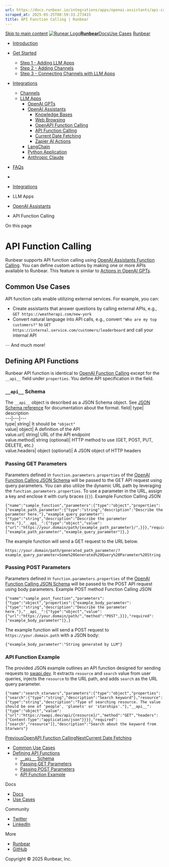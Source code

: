 ```yaml
---
url: https://docs.runbear.io/integrations/apps/openai-assistants/api-calling
scraped_at: 2025-05-25T08:59:33.273415
title: API Function Calling | Runbear
---
```


[Skip to main content](https://docs.runbear.io/integrations/apps/openai-assistants/api-calling#__docusaurus_skipToContent_fallback)
[![Runear Logo](https://docs.runbear.io/img/logo.svg)**Runbear**](https://docs.runbear.io/)[Docs](https://docs.runbear.io/)[Use Cases](https://docs.runbear.io/use-cases)
[Runbear](https://runbear.io)
  * [Introduction](https://docs.runbear.io/)
  * [Get Started](https://docs.runbear.io/get-started)
    * [Step 1 - Adding LLM Apps](https://docs.runbear.io/get-started/app)
    * [Step 2 - Adding Channels](https://docs.runbear.io/get-started/channel)
    * [Step 3 - Connecting Channels with LLM Apps](https://docs.runbear.io/get-started/connection)
  * [Integrations](https://docs.runbear.io/integrations)
    * [Channels](https://docs.runbear.io/integrations/apps/openai-assistants/api-calling)
    * [LLM Apps](https://docs.runbear.io/integrations/apps/openai-assistants/api-calling)
      * [OpenAI GPTs](https://docs.runbear.io/integrations/apps/openai-gpts/)
      * [OpenAI Assistants](https://docs.runbear.io/integrations/apps/openai-assistants/)
        * [Knowledge Bases](https://docs.runbear.io/integrations/apps/openai-assistants/api-calling)
        * [Web Browsing](https://docs.runbear.io/integrations/apps/openai-assistants/web-browsing)
        * [OpenAPI Function Calling](https://docs.runbear.io/integrations/apps/openai-assistants/api-calling-openapi)
        * [API Function Calling](https://docs.runbear.io/integrations/apps/openai-assistants/api-calling)
        * [Current Date Fetching](https://docs.runbear.io/integrations/apps/openai-assistants/current-date-fetching)
        * [Zapier AI Actions](https://docs.runbear.io/integrations/apps/openai-assistants/zapier-ai-actions)
      * [LangChain](https://docs.runbear.io/integrations/apps/langchain/)
      * [Python Application](https://docs.runbear.io/integrations/apps/python-sdk/)
      * [Anthropic Claude](https://docs.runbear.io/integrations/apps/anthropic-claude/)
  * [FAQs](https://docs.runbear.io/faq)


  * [](https://docs.runbear.io/)
  * [Integrations](https://docs.runbear.io/integrations)
  * LLM Apps
  * [OpenAI Assistants](https://docs.runbear.io/integrations/apps/openai-assistants/)
  * API Function Calling


On this page
# API Function Calling
Runbear supports API function calling using [OpenAI Assistants Function Calling](https://platform.openai.com/docs/assistants/tools/function-calling). You can define custom actions by making one or more APIs available to Runbear. This feature is similar to [Actions in OpenAI GPTs](https://platform.openai.com/docs/actions).
## Common Use Cases[​](https://docs.runbear.io/integrations/apps/openai-assistants/api-calling#common-use-cases "Direct link to Common Use Cases")
API function calls enable utilizing external services. For example, you can:
  * Create assistants that answer questions by calling external APIs, e.g., `GET https://weatherapi.com/new-york`
  * Convert natural language into API calls, e.g., convert `"Who are my top customers?"` to `GET https://internal.service.com/customers/leaderboard` and call your internal API


⋯ And much more!
## Defining API Functions[​](https://docs.runbear.io/integrations/apps/openai-assistants/api-calling#defining-api-functions "Direct link to Defining API Functions")
Runbear API function is identical to [OpenAI Function Calling](https://platform.openai.com/docs/guides/function-calling) except for the `__api__` field under `properties`. You define API specification in the field.
### `__api__` Schema[​](https://docs.runbear.io/integrations/apps/openai-assistants/api-calling#__api__-schema "Direct link to __api__-schema")
The `__api__` object is described as a JSON Schema object. See [JSON Schema reference](https://json-schema.org/understanding-json-schema) for documentation about the format.
field| type| description  
---|---|---  
type| string| It should be `"object"`  
value| object| A definition of the API  
value.url| string| URL of the API endpoint  
value.method| string (optional)| HTTP method to use (GET, POST, PUT, DELETE, etc.)  
value.headers| object (optional)| A JSON object of HTTP headers  
### Passing GET Parameters[​](https://docs.runbear.io/integrations/apps/openai-assistants/api-calling#passing-get-parameters "Direct link to Passing GET Parameters")
Parameters defined in `function.parameters.properties` of the [OpenAI Function Calling JSON Schema](https://platform.openai.com/docs/guides/function-calling) will be passed to the GET API request using query parameters.
You can also utilize the dynamic URL path by leveraging the `function.parameters.properties`. To use a parameter in the URL, assign a key and enclose it with curly braces (`{}`).
Example Function Calling JSON
```
{"name":"sample_function","parameters":{"type":"object","properties":{"example_path_parameter":{"type":"string","description":"Describe the parameter here."},"example_query_parameter":{"type":"string","description":"Describe the parameter here."},"__api__":{"type":"object","value":{"url":"https://your.domain/path/{example_path_parameter}/",}}},"required":["example_path_parameter","example_query_parameter"]},}
```

The example function will send a GET request to the URL below.
```
https://your.domain/path/generated_path_parameter/?example_query_parameter=Some%20Generated%20Query%20Parameter%20String
```

### Passing POST Parameters[​](https://docs.runbear.io/integrations/apps/openai-assistants/api-calling#passing-post-parameters "Direct link to Passing POST Parameters")
Parameters defined in `function.parameters.properties` of the [OpenAI Function Calling JSON Schema](https://platform.openai.com/docs/guides/function-calling) will be passed to the POST API request using body parameters.
Example POST method Function Calling JSON
```
{"name":"sample_post_function","parameters":{"type":"object","properties":{"example_body_parameter":{"type":"string","description":"Describe the parameter here."},"__api__":{"type":"object","value":{"url":"https://your.domain/path/","method":"POST",}}},"required":["example_body_parameter"]},}
```

The example function will send a POST request to `https://your.domain.path` with a JSON body:
```
{"example_body_parameter":"String generated by LLM"}
```

### API Function Example[​](https://docs.runbear.io/integrations/apps/openai-assistants/api-calling#api-function-example "Direct link to API Function Example")
The provided JSON example outlines an API function designed for sending requests to [swapi.dev](https://swapi.dev). It extracts `resource` and `search` value from user queries, injects the `resource` to the URL path, and adds `search` as the URL query parameter.
```
{"name":"search_starwars","parameters":{"type":"object","properties":{"search":{"type":"string","description":"Search keyword"},"resource":{"type":"string","description":"Type of searching resource. The value should be one of 'people', 'planets' or 'starships'."},"__api__":{"type":"object","value":{"url":"https://swapi.dev/api/{resource}/","method":"GET","headers":{"Content-Type":"application/json"}}}},"required":["search","resource"]},"description":"Search about the keyword from Starwars"}
```

[PreviousOpenAPI Function Calling](https://docs.runbear.io/integrations/apps/openai-assistants/api-calling-openapi)[NextCurrent Date Fetching](https://docs.runbear.io/integrations/apps/openai-assistants/current-date-fetching)
  * [Common Use Cases](https://docs.runbear.io/integrations/apps/openai-assistants/api-calling#common-use-cases)
  * [Defining API Functions](https://docs.runbear.io/integrations/apps/openai-assistants/api-calling#defining-api-functions)
    * [`__api__` Schema](https://docs.runbear.io/integrations/apps/openai-assistants/api-calling#__api__-schema)
    * [Passing GET Parameters](https://docs.runbear.io/integrations/apps/openai-assistants/api-calling#passing-get-parameters)
    * [Passing POST Parameters](https://docs.runbear.io/integrations/apps/openai-assistants/api-calling#passing-post-parameters)
    * [API Function Example](https://docs.runbear.io/integrations/apps/openai-assistants/api-calling#api-function-example)


Docs
  * [Docs](https://docs.runbear.io/)
  * [Use Cases](https://docs.runbear.io/use-cases)


Community
  * [Twitter](https://twitter.com/runbear_io)
  * [LinkedIn](https://www.linkedin.com/company/runbear)


More
  * [Runbear](https://runbear.io)
  * [GitHub](https://github.com/runbear-io/plugbear-python-sdk)


Copyright © 2025 Runbear, Inc.

